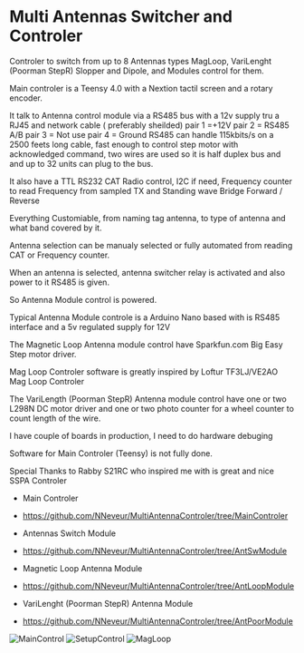 # Multi Antennas Switcher and Controler
 Controler to switch from up to 8 Antennas types MagLoop, VariLenght (Poorman StepR) Slopper and Dipole, and Modules control for them.
 
 Main controler is a Teensy 4.0 with a Nextion tactil screen and a rotary encoder.
 
 It talk to Antenna control module via a RS485 bus with a 12v supply tru a RJ45 and network cable ( preferably sheilded) pair 1 =+12V pair 2 = RS485 A/B pair 3 = Not use pair 4 = Ground
 RS485 can handle 115kbits/s on a 2500 feets long cable, fast enough to control step motor with acknowledged command, two wires are used so it is half duplex bus and and up to 32 units can plug to the bus.
 
 It also have a TTL RS232 CAT Radio control, I2C if need, Frequency counter to read Frequency from sampled TX and Standing wave Bridge Forward / Reverse
 
 Everything Customiable, from naming tag antenna, to type of antenna and what band covered by it.
 
 Antenna selection can be manualy selected or fully automated from reading CAT or Frequency counter.
 
 When an antenna is selected, antenna switcher relay is activated and also power to it RS485 is given.
 
 So Antenna Module control is powered.
 
 Typical Antenna Module controle is a Arduino Nano based with is RS485 interface and a 5v regulated supply for 12V
 
 The Magnetic Loop Antenna module control have Sparkfun.com Big Easy Step motor driver.
 
 Mag Loop Controler software is greatly inspired by Loftur TF3LJ/VE2AO Mag Loop Controler
 
 The VariLength (Poorman StepR) Antenna module control have one or two L298N DC motor driver and one or two photo counter for a wheel counter to count length of the wire.
 
 I have couple of boards in production, I need to do hardware debuging
 
 Software for Main Controler (Teensy) is not fully done.

 Special Thanks to Rabby S21RC who inspired me with is great and nice SSPA Controler 

- Main Controler
- https://github.com/NNeveur/MultiAntennaControler/tree/MainControler

- Antennas Switch Module
- https://github.com/NNeveur/MultiAntennaControler/tree/AntSwModule

- Magnetic Loop Antenna Module
- https://github.com/NNeveur/MultiAntennaControler/tree/AntLoopModule

- VariLenght (Poorman StepR) Antenna Module
- https://github.com/NNeveur/MultiAntennaControler/tree/AntPoorModule

 
![MainControl](https://github.com/user-attachments/assets/b221a1fb-7753-4c5d-a02f-8de5f6859774)
![SetupControl](https://github.com/user-attachments/assets/cce99413-3a82-4369-b0eb-89f44497b111)
![MagLoop](https://github.com/user-attachments/assets/bb674210-b228-46e5-b636-fad7f2131e94)
